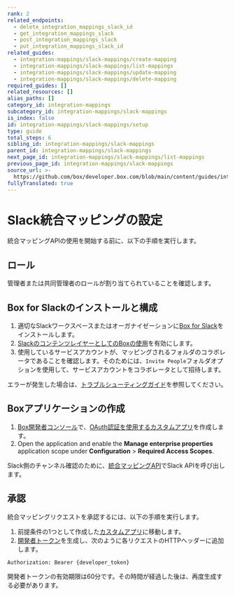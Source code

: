 ```yaml
---
rank: 2
related_endpoints:
  - delete_integration_mappings_slack_id
  - get_integration_mappings_slack
  - post_integration_mappings_slack
  - put_integration_mappings_slack_id
related_guides:
  - integration-mappings/slack-mappings/create-mapping
  - integration-mappings/slack-mappings/list-mappings
  - integration-mappings/slack-mappings/update-mapping
  - integration-mappings/slack-mappings/delete-mapping
required_guides: []
related_resources: []
alias_paths: []
category_id: integration-mappings
subcategory_id: integration-mappings/slack-mappings
is_index: false
id: integration-mappings/slack-mappings/setup
type: guide
total_steps: 6
sibling_id: integration-mappings/slack-mappings
parent_id: integration-mappings/slack-mappings
next_page_id: integration-mappings/slack-mappings/list-mappings
previous_page_id: integration-mappings/slack-mappings
source_url: >-
  https://github.com/box/developer.box.com/blob/main/content/guides/integration-mappings/slack-mappings/setup.md
fullyTranslated: true
---
```

# Slack統合マッピングの設定

統合マッピングAPIの使用を開始する前に、以下の手順を実行します。

## ロール

管理者または共同管理者のロールが割り当てられていることを確認します。

## Box for Slackのインストールと構成

1. 適切なSlackワークスペースまたはオーガナイゼーションに[Box for Slack][1]をインストールします。
2. [SlackのコンテンツレイヤーとしてのBoxの使用][2]を有効にします。
3. 使用しているサービスアカウントが、マッピングされるフォルダのコラボレータであることを確認します。そのためには、`Invite People`フォルダオプションを使用して、サービスアカウントをコラボレータとして招待します。

エラーが発生した場合は、[トラブルシューティングガイド][3]を参照してください。

## Boxアプリケーションの作成

1. [Box開発者コンソール][5]で、[OAuth認証を使用するカスタムアプリ][4]を作成します。
2. Open the application and enable the **Manage enterprise properties** application scope under **Configuration** > **Required Access Scopes**.

<Message info>

Slack側のチャンネル確認のために、[統合マッピングAPI][6]でSlack APIを呼び出します。

</Message>

## 承認

統合マッピングリクエストを承認するには、以下の手順を実行します。

1. 前提条件の1つとして作成した[カスタムアプリ][7]に移動します。
2. [開発者トークン][8]を生成し、次のように各リクエストのHTTPヘッダーに追加します。

```bash
Authorization: Bearer {developer_token}

```

<Message info>

開発者トークンの有効期限は60分です。その時間が経過した後は、再度生成する必要があります。

</Message>

[1]: https://support.box.com/hc/en-us/articles/360044195313-Installing-and-Using-the-Box-for-Slack-Integration

[2]: https://support.box.com/hc/en-us/articles/4415585987859-Box-as-the-Content-Layer-for-Slack

[3]: g://integration-mappings/slack-mappings/troubleshooting

[4]: g://authentication/oauth2/oauth2-setup

[5]: https://app.box.com/developers/console

[6]: e://get-integration-mappings-slack

[7]: g://applications/app-types/custom-apps

[8]: g://authentication/tokens/developer-tokens
